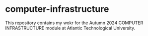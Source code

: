 # computer-infrastructure

This repository contains my wokr for the Autumn 2024 COMPUTER INFRASTRUCTURE module at Atlantic Technological University.